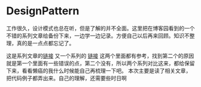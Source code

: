 # DesignPattern

工作很久，设计模式也总在听，但是了解的并不全面。这里把在博客园看到的一个不错的系列文章给备份下来，一边学一边记录。方便自己以后再来回顾。知识不整理，真的是一点点都忘记了。

这是系列文章的[链接](https://www.cnblogs.com/zhili/p/DesignPatternSummery.html) 
又一个系列的 [链接](https://www.cnblogs.com/PatrickLiu/p/8287784.html)
这两个里面都有参考，找到第二个的原因就是第一个里面有一些错误的点，第二个没有，所以两个系列对比这来，都给保留下来，看看懒癌的我什么时候能自己再梳理一下吧。
本次主要是读了相关文章，把代码例子都弄出来。自己的理解，还需要些时日啊
